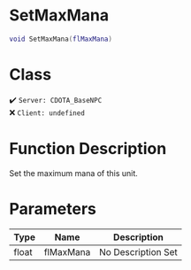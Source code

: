 # SetMaxMana
```lua
void SetMaxMana(flMaxMana)
```
# Class
✔️ `Server: CDOTA_BaseNPC`  
❌ `Client: undefined`  

# Function Description
Set the maximum mana of this unit.
# Parameters
Type|Name|Description
--|--|--
float|flMaxMana|No Description Set
